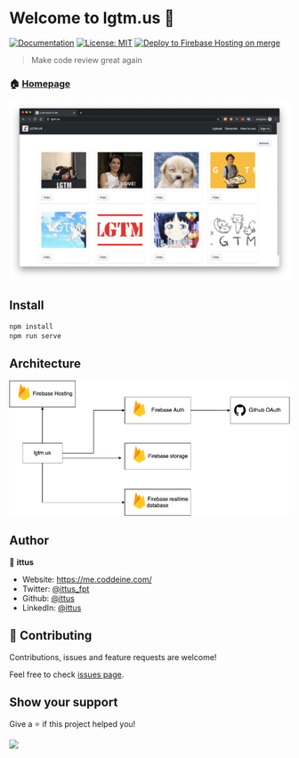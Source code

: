 # Welcome to lgtm.us 👋
[![Documentation](https://img.shields.io/badge/documentation-yes-brightgreen.svg)](https://github.com/ittus/lgtm.us)
[![License: MIT](https://img.shields.io/badge/License-MIT-yellow.svg)](#)
[![Deploy to Firebase Hosting on merge](https://github.com/ittus/lgtm.us/actions/workflows/firebase-hosting-merge.yml/badge.svg?branch=master)](https://github.com/ittus/lgtm.us/actions/workflows/firebase-hosting-merge.yml)

> Make code review great again

### 🏠 [Homepage](https://lgtm.us)

[![screenshot](./images/screenshot.png)](https://lgtm.us)

## Install

```sh
npm install
npm run serve
```

## Architecture
![architecture](./images/architecture.png)

## Author

👤 **ittus**

* Website: https://me.coddeine.com/
* Twitter: [@ittus\_fpt](https://twitter.com/ittus\_fpt)
* Github: [@ittus](https://github.com/ittus)
* LinkedIn: [@ittus](https://linkedin.com/in/ittus)

## 🤝 Contributing

Contributions, issues and feature requests are welcome!

Feel free to check [issues page](https://github.com/ittus/lgtm.us/issues).

## Show your support

Give a ⭐️ if this project helped you!


[<img src="https://cdn.buymeacoffee.com/buttons/default-orange.png" width="150" height="auto">](https://www.buymeacoffee.com/8buMYCOog)